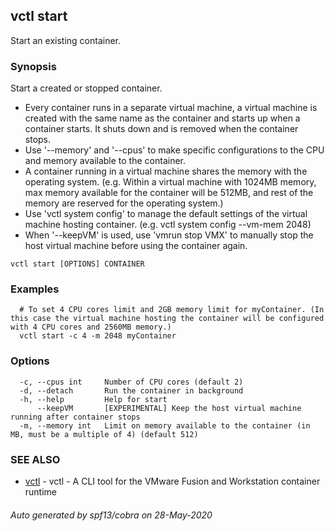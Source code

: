 ## vctl start

Start an existing container.

### Synopsis

Start a created or stopped container.
* Every container runs in a separate virtual machine, a virtual machine is created with the same name as the container and starts up when a container starts. It shuts down and is removed when the container stops.
* Use '--memory' and '--cpus' to make specific configurations to the CPU and memory available to the container.
* A container running in a virtual machine shares the memory with the operating system. (e.g. Within a virtual machine with 1024MB memory, max memory available for the container will be 512MB, and rest of the memory are reserved for the operating system.)
* Use 'vctl system config' to manage the default settings of the virtual machine hosting container. (e.g. vctl system config --vm-mem 2048)
* When '--keepVM' is used, use 'vmrun stop VMX' to manually stop the host virtual machine before using the container again.

```
vctl start [OPTIONS] CONTAINER
```

### Examples

```
  # To set 4 CPU cores limit and 2GB memory limit for myContainer. (In this case the virtual machine hosting the container will be configured with 4 CPU cores and 2560MB memory.)
  vctl start -c 4 -m 2048 myContainer
```

### Options

```
  -c, --cpus int     Number of CPU cores (default 2)
  -d, --detach       Run the container in background
  -h, --help         Help for start
      --keepVM       [EXPERIMENTAL] Keep the host virtual machine running after container stops
  -m, --memory int   Limit on memory available to the container (in MB, must be a multiple of 4) (default 512)
```

### SEE ALSO

* [vctl](vctl.md)	 - vctl - A CLI tool for the VMware Fusion and Workstation container runtime

###### Auto generated by spf13/cobra on 28-May-2020
